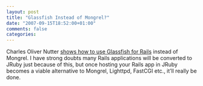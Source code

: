 ```yaml
---
layout: post
title: "Glassfish Instead of Mongrel?"
date: "2007-09-15T18:52:00+01:00"
comments: false
categories: 
---
```


<p>Charles Oliver Nutter <a href="http://headius.blogspot.com/2007/09/end-is-near-for-mongrel.html">shows how to use Glassfish for Rails</a> instead of Mongrel. I have strong doubts many Rails applications will be converted to JRuby just because of this, but once hosting your Rails app in JRuby becomes a viable alternative to Mongrel, Lighttpd, FastCGI etc., it&#8217;ll really be done.</p>


